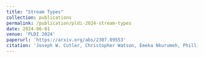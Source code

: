 ```yaml
---
title: "Stream Types"
collection: publications
permalink: /publication/pldi-2024-stream-types
date: 2024-06-01
venue: 'PLDI 2024'
paperurl: 'https://arxiv.org/abs/2307.09553'
citation: 'Joseph W. Cutler, Christopher Watson, Emeka Nkurumeh, Phillip Hilliard, Harrison Goldstein, Caleb Stanford, Benjamin C. Pierce. "Stream Types." <i>PLDI</i>, 2024.'
---
```

